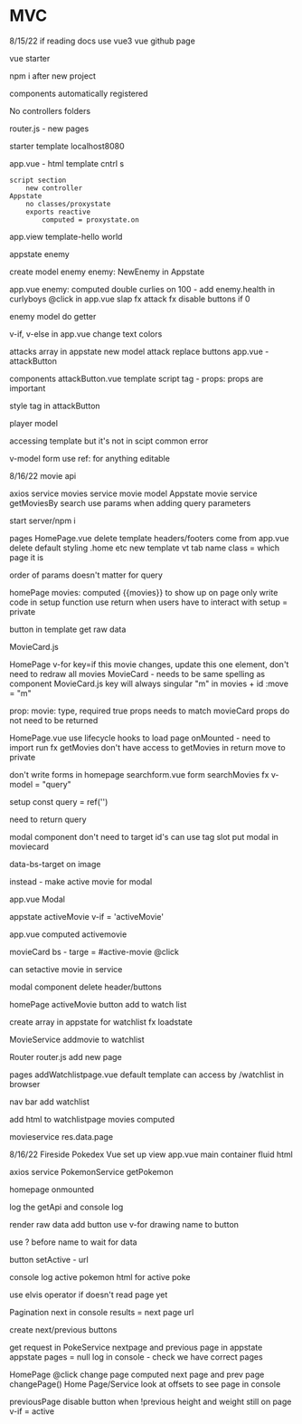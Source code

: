 # MVC

8/15/22
if reading docs use vue3
vue github page

vue starter

npm i after new project

components automatically registered

No controllers folders

router.js - new pages

starter template localhost8080

app.vue - html template
    cntrl s

    script section
        new controller
    Appstate
        no classes/proxystate
        exports reactive
            computed = proxystate.on


app.view
    template-hello world

appstate
    enemy

create model enemy
    enemy: NewEnemy in Appstate

app.vue
    enemy: computed
    double curlies on 100 - add enemy.health in curlyboys
    <!-- <img src- use colon to bind enemy img -->
    @click in app.vue
    slap fx
    attack fx
    disable buttons if 0

enemy model do getter

v-if, v-else in app.vue
change text colors

attacks array in appstate
new model attack
    replace buttons app.vue - attackButton

components attackButton.vue
    template 
    script tag - props:
props are important

style tag in attackButton

player model

accessing template but it's not in scipt
    common error

v-model form
use ref: for anything editable

8/16/22 movie api

axios service
movies service
movie model
Appstate
movie service getMoviesBy search
    use params when adding query parameters

start server/npm i

pages
    HomePage.vue
        delete template
        headers/footers come from app.vue
        delete default styling .home etc
        new template vt tab
            name class = which page it is

order of params doesn't matter for query

homePage
    movies: computed
    {{movies}} to show up on page
only write code in setup function
    use return when users have to interact with
    setup = private

button in template
    get raw data

MovieCard.js

HomePage
    v-for
        key=if this movie changes, update this one element, don't need to redraw all movies
    MovieCard - needs to be same spelling as component MovieCard.js
    key will always singular "m" in movies + id
    :move = "m"

prop:
    movie: type, required true
    props needs to match movieCard
        props do not need to be returned

HomePage.vue
    use lifecycle hooks to load page
    onMounted -  need to import
        run fx getMovies
        don't have access to getMovies in return
        move to private

don't write forms in homepage
    searchform.vue
    form
    searchMovies fx
    v-model = "query"

setup
    const query = ref('')

need to return query

modal component
    don't need to target id's
    can use tag slot
    put modal in moviecard

data-bs-target on image

instead - make active movie for modal

app.vue
    Modal

appstate
    activeMovie
    v-if = 'activeMovie'

app.vue
    computed activemovie

movieCard
    bs - targe = #active-movie
    @click

can setactive movie in service

modal component delete header/buttons

homePage activeMovie
    button add to watch list

create array in appstate for watchlist
fx loadstate

MovieService addmovie to watchlist


Router
    router.js
    add new page

pages
    addWatchlistpage.vue
    default template
    can access by /watchlist in browser

nav bar
    add watchlist

add html to watchlistpage
    movies computed

movieservice
    res.data.page

8/16/22 Fireside Pokedex Vue
set up view
    app.vue
    main container fluid html

axios service
PokemonService getPokemon

homepage onmounted

log the getApi and console log

render raw data
add button
use v-for drawing name to button

use ? before name to wait for data

button setActive - url

console log active pokemon
html for active poke

use elvis operator if doesn't read page yet

Pagination
next in console results = next page url

create next/previous buttons

get request in PokeService
    nextpage and previous page in appstate
    appstate pages = null
    log in console - check we have correct pages

HomePage @click change page
computed next page and prev page
changePage() Home Page/Service
look at offsets to see page in console

previousPage
    disable button when !previous
height and weight still on page
    v-if = active



            